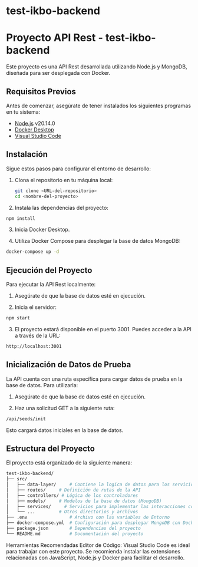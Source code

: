 # test-ikbo-backend

# Proyecto API Rest - test-ikbo-backend

Este proyecto es una API Rest desarrollada utilizando Node.js y MongoDB, diseñada para ser desplegada con Docker.

## Requisitos Previos

Antes de comenzar, asegúrate de tener instalados los siguientes programas en tu sistema:

- [Node.js](https://nodejs.org/) v20.14.0
- [Docker Desktop](https://www.docker.com/products/docker-desktop)
- [Visual Studio Code](https://code.visualstudio.com/)

## Instalación

Sigue estos pasos para configurar el entorno de desarrollo:

1. Clona el repositorio en tu máquina local:
   ```bash
   git clone <URL-del-repositorio>
   cd <nombre-del-proyecto>
   ```
2. Instala las dependencias del proyecto:
```bash
npm install
```
3. Inicia Docker Desktop.

4. Utiliza Docker Compose para desplegar la base de datos MongoDB:
```bash
docker-compose up -d
```
## Ejecución del Proyecto
Para ejecutar la API Rest localmente:

1. Asegúrate de que la base de datos esté en ejecución.

2. Inicia el servidor:
```bash
npm start
```
3. El proyecto estará disponible en el puerto 3001. Puedes acceder a la API a través de la URL:
```bash
http://localhost:3001
```

## Inicialización de Datos de Prueba

La API cuenta con una ruta específica para cargar datos de prueba en la base de datos. Para utilizarla:

1. Asegúrate de que la base de datos esté en ejecución.

2. Haz una solicitud GET a la siguiente ruta:
```bash
/api/seeds/init
```
Esto cargará datos iniciales en la base de datos.

## Estructura del Proyecto

El proyecto está organizado de la siguiente manera:
```bash
test-ikbo-backend/
├── src/
│   ├── data-layer/     # Contiene la logica de datos para los servicios y la base de datos generada por Docker
│   ├── routes/     # Definición de rutas de la API
│   ├── controllers/ # Lógica de los controladores
│   ├── models/     # Modelos de la base de datos (MongoDB)
│   ├── services/     # Servicios para implementar las interacciones con la Bse de Datos (MongoDB)
│   └── ...         # Otros directorios y archivos
├── .env                # Archivo con las variables de Entorno
├── docker-compose.yml  # Configuración para desplegar MongoDB con Docker
├── package.json        # Dependencias del proyecto
└── README.md           # Documentación del proyecto
```
Herramientas Recomendadas
Editor de Código: Visual Studio Code es ideal para trabajar con este proyecto. Se recomienda instalar las extensiones relacionadas con JavaScript, Node.js y Docker para facilitar el desarrollo.